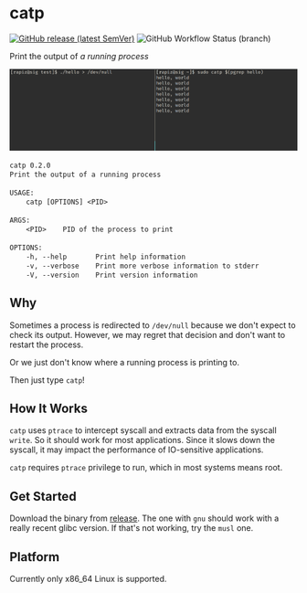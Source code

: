 # catp

[![GitHub release (latest SemVer)](https://img.shields.io/github/v/release/rapiz1/catp)](https://github.com/rapiz1/catp/releases)
![GitHub Workflow Status (branch)](https://img.shields.io/github/workflow/status/rapiz1/catp/Rust/main)

Print the output of *a running process*

![screenshot](docs/img/screenshot.png)

```plain
catp 0.2.0
Print the output of a running process

USAGE:
    catp [OPTIONS] <PID>

ARGS:
    <PID>    PID of the process to print

OPTIONS:
    -h, --help       Print help information
    -v, --verbose    Print more verbose information to stderr
    -V, --version    Print version information
```

## Why

Sometimes a process is redirected to `/dev/null` because we don't expect to check its output.
However, we may regret that decision and don't want to restart the process.

Or we just don't know where a running process is printing to.

Then just type `catp`!

## How It Works

`catp` uses `ptrace` to intercept syscall and extracts data from the syscall `write`.
So it should work for most applications. Since it slows down the syscall, it may impact the performance of IO-sensitive applications.

`catp` requires `ptrace` privilege to run, which in most systems means root.

## Get Started

Download the binary from [release](https://github.com/rapiz1/catp/releases). The one with `gnu` should work with a really recent glibc version. If that's not working, try the `musl` one.

## Platform

Currently only x86_64 Linux is supported.
